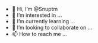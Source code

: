 - 👋 Hi, I’m @Snuptm
- 👀 I’m interested in ...
- 🌱 I’m currently learning ...
- 💞️ I’m looking to collaborate on ...
- 📫 How to reach me ...

<!---
Snuptm/Snuptm is a ✨ special ✨ repository because its `README.md` (this file) appears on your GitHub profile.
You can click the Preview link to take a look at your changes.
--->
